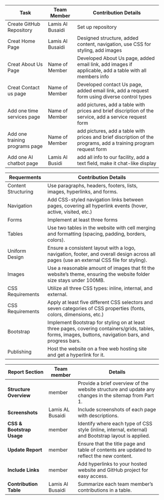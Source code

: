 | Task | Team Member | Contribution Details |
|------------------------------|------------------|---------------------------------------------------|
| Create GitHub Repository | Lamis Al Busaidi | Set up repository |
| Creat Home Page | Lamis Al Busaidi | Designed structure, added content, navigation, use CSS for styling, add images |
| Creat About Us Page | Name of Member | Developed About Us page, added email link, add images if applicable, add a table with all members info |
| Creat Contact us page | Name of Member | Developed contact Us page, added email link, add a request form using diverse control types |
| Add one time services page | Name of Member | add pictures, add a table with prices and brief discription of the service, add a service request form |
| Add one training programs page | Name of Member | add pictures, add a table with prices and brief discription of the programs, add a training program request form |
| Add one AI chatbot page | Lamis Al Busidi | add all info to our facility, add a text field, make it chat-like display |



| Requerments | Contribution Details |
|------------------------------|---------------------------------------------------|
| Content Structuring | Use paragraphs, headers, footers, lists, images, hyperlinks, and forms. |
| Navigation | Add CSS-styled navigation links between pages, covering all hyperlink events (hover, active, visited, etc.) |
| Forms | Implement at least three forms |
| Tables | Use two tables in the website with cell merging and formatting (spacing, padding, borders, colors). |
| Uniform Design | Ensure a consistent layout with a logo, navigation, footer, and overall design across all pages (use an external CSS file for styling). |
| Images | Use a reasonable amount of images that fit the website’s theme, ensuring the website folder size stays under 100MB. |
| CSS Requirements | Utilize all three CSS types: inline, internal, and external. |
| CSS Requirements | Apply at least five different CSS selectors and seven categories of CSS properties (fonts, colors, dimensions, etc.) |
| Bootstrap | Implement Bootstrap for styling on at least three pages, covering containers/grids, tables, forms, images, buttons, navigation bars, and progress bars. |
| Publishing | Host the website on a free web hosting site and get a hyperlink for it. |


| **Report Section**            | Team member                   |**Details**                                                 |
|-------------------------------|------------------------------|----------------------------------------------------------------|
| **Structure Overview**        | member |Provide a brief overview of the website structure and update any changes in the sitemap from Part 1. |
| **Screenshots**               | Lamis AL Busaidi |Include screenshots of each page with descriptions.                                          |
| **CSS & Bootstrap Usage**     | member |Identify where each type of CSS style (inline, internal, external) and Bootstrap layout is applied. |
| **Update Report**             | member |Ensure that the title page and table of contents are updated to reflect the new content.     |
| **Include Links**             | member |Add hyperlinks to your hosted website and GitHub project for easy access.                    |
| **Contribution Table**        | Lamis Al Busaidi |Summarize each team member’s contributions in a table.                                       |

